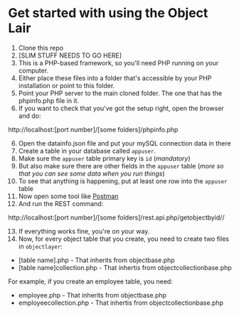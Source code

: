 # Get started with using the Object Lair
1. Clone this repo
2. [SLIM STUFF NEEDS TO GO HERE]
2. This is a PHP-based framework, so you'll need PHP running on your computer.
3. Either place these files into a folder that's accessible by your PHP installation or point to this folder.
4. Point your PHP server to the main cloned folder. The one that has the phpinfo.php file in it.
5. If you want to check that you've got the setup right, open the browser and do:

http://localhost:[port number]/[some folders]/phpinfo.php

6. Open the datainfo.json file and put your mySQL connection data in there
7. Create a table in your database called `appuser`.
8. Make sure the `appuser` table primary key is `id` (*mandatory*)
9. But also make sure there are other fields in the `appuser` table (*more so that you can see some data when you run things*)
10. To see that anything is happening, put at least one row into the `appuser` table
11. Now open some tool like [Postman](https://www.getpostman.com/)
12. And run the REST command:

http://localhost:[port number]/[some folders]/rest.api.php/getobjectbyid/<id for an appuser record that you created>/

13. If everything works fine, you're on your way.
14. Now, for every object table that you create, you need to create two files in `objectlayer`:

- [table name].php - That inherits from objectbase.php
- [table name]collection.php - That inhertis from objectcollectionbase.php

For example, if you create an employee table, you need:
- employee.php - That inherits from objectbase.php
- employeecollection.php - That inhertis from objectcollectionbase.php


